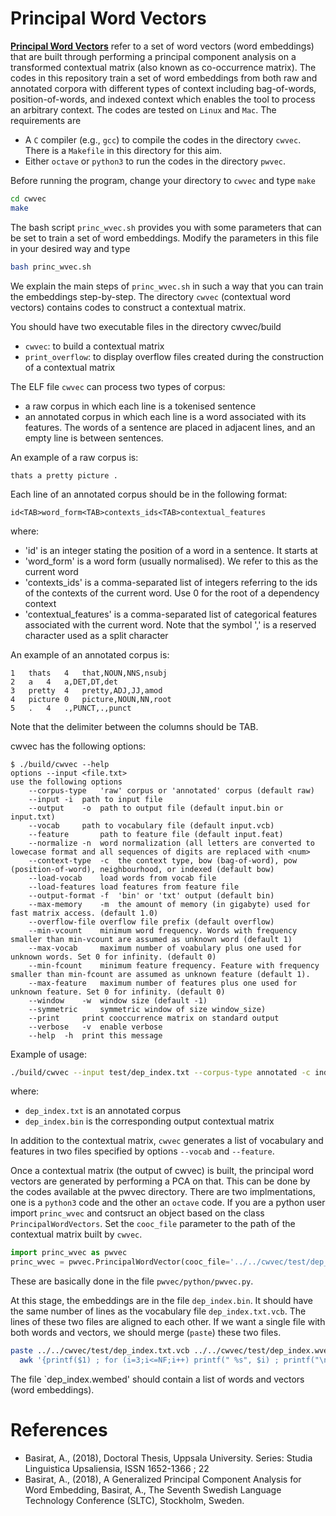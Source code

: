 # Principal Word Vectors

<strong>[Principal Word Vectors](http://urn.kb.se/resolve?urn=urn:nbn:se:uu:diva-353866)</strong> refer to a set of word vectors (word embeddings) that are built through performing a principal component analysis on a transformed contextual matrix (also known as co-occurrence matrix).
The codes in this repository train a set of word embeddings from both raw and annotated corpora with different types of context including bag-of-words, position-of-words, and indexed context which enables the tool to process an arbitrary context. 
The codes are tested on `Linux` and `Mac`. The requirements are 
  * A `C` compiler (e.g., `gcc`) to compile the codes in the directory `cwvec`. There is a `Makefile` in this directory for this aim. 
  * Either `octave` or `python3` to run the codes in the directory `pwvec`. 

Before running the program, change your directory to `cwvec` and type `make`

```bash
cd cwvec
make
```
 The bash script `princ_wvec.sh` provides you with some parameters that can be set to train a set of word embeddings. 
Modify the parameters in this file in your desired way and type

```bash
bash princ_wvec.sh
```

We explain the main steps of `princ_wvec.sh` in such a way that you can train the embeddings step-by-step. 
The directory `cwvec` (contextual word vectors) contains codes to construct a contextual matrix. 

You should have two executable files in the directory cwvec/build
  * `cwvec`: to build a contextual matrix
  * `print_overflow`: to display overflow files created during the construction of a contextual matrix

The ELF file `cwvec` can process two types of corpus:
  * a raw corpus in which each line is a tokenised sentence
  * an annotated corpus in which each line is a word associated with its features. The words of a sentence are placed in adjacent lines, and an empty line is between sentences. 
  
  An example of a raw corpus is:
  ```
  thats a pretty picture .
  ```
  
  Each line of an annotated corpus should be in the following format:
		
  ```
  id<TAB>word_form<TAB>contexts_ids<TAB>contextual_features
  ```
where:
* 'id' is an integer stating the position of a word in a sentence. It starts at 
* 'word_form' is a word form (usually normalised). We refer to this as the current word
* 'contexts_ids' is a comma-separated list of integers referring to the ids of the contexts of the current word. Use 0 for the root of a dependency context
* 'contextual_features' is a comma-separated list of categorical features associated with the current word. Note that the symbol ',' is a reserved character used as a split character 

An example of an annotated corpus is: 
```
1	thats	4	that,NOUN,NNS,nsubj
2	a	4	a,DET,DT,det
3	pretty	4	pretty,ADJ,JJ,amod
4	picture	0	picture,NOUN,NN,root
5	.	4	.,PUNCT,.,punct
```

Note that the delimiter between the columns should be TAB.

cwvec has the following options:

```
$ ./build/cwvec --help
options --input <file.txt>
use the following options
    --corpus-type 	'raw' corpus or 'annotated' corpus (default raw)
    --input	-i	path to input file
    --output	-o	path to output file (default input.bin or input.txt)
    --vocab		path to vocabulary file (default input.vcb)
    --feature		path to feature file (default input.feat)
    --normalize	-n	word normalization (all letters are converted to lowecase format and all sequences of digits are replaced with <num>
    --context-type	-c	the context type, bow (bag-of-word), pow (position-of-word), neighbourhood, or indexed (default bow)
    --load-vocab	load words from vocab file
    --load-features	load features from feature file
    --output-format	-f	'bin' or 'txt' output (default bin)
    --max-memory	-m	the amount of memory (in gigabyte) used for fast matrix access. (default 1.0)
    --overflow-file	overflow file prefix (default overflow)
    --min-vcount	minimum word frequency. Words with frequency smaller than min-vcount are assumed as unknown word (default 1)
    --max-vocab		maximum number of voabulary plus one used for unknown words. Set 0 for infinity. (default 0)
    --min-fcount	minimum feature frequency. Feature with frequency smaller than min-fcount are assumed as unknown feature (default 1).
    --max-feature	maximum number of features plus one used for unknown feature. Set 0 for infinity. (default 0)
    --window	-w	window size (default -1)
    --symmetric		symmetric window of size window_size)
    --print		print cooccurrence matrix on standard output
    --verbose	-v	enable verbose
    --help	-h	print this message
  ```
  
  Example of usage:
  ```bash
  ./build/cwvec --input test/dep_index.txt --corpus-type annotated -c indexed -o test/dep_index.bin -v 
  ```
  where:
  * `dep_index.txt` is an annotated corpus
  * `dep_index.bin` is the corresponding output contextual matrix

  In addition to the contextual matrix, `cwvec` generates a list of vocabulary and features in two files specified by options `--vocab` and `--feature`.  
  
  Once a contextual matrix (the output of cwvec) is built, the principal word vectors are generated by performing a PCA on that. This can be done by the codes available at the pwvec directory. There are two implmentations, one is a `python3` code and the other an `octave` code. 
If you are a python user import `princ_wvec` and contsruct an object based on the class `PrincipalWordVectors`. Set the `cooc_file` parameter to the path of the contextual matrix built by `cwvec`. 
  
 ```python
 import princ_wvec as pwvec
 princ_wvec = pwvec.PrincipalWordVector(cooc_file='../../cwvec/test/dep_index.bin', embeddings_file='../../cwvec/test/dep_index.wvec')
 ```

These are basically done in the file `pwvec/python/pwvec.py`.
 
At this stage, the embeddings are in the file `dep_index.bin`. It should have the same number of lines as the vocabulary file `dep_index.txt.vcb`. The lines of these two files are aligned to each other. If we want a single file with both words and vectors, we should merge (`paste`) these two files. 

```bash
paste ../../cwvec/test/dep_index.txt.vcb ../../cwvec/test/dep_index.wvec |\
  awk '{printf($1) ; for (i=3;i<=NF;i++) printf(" %s", $i) ; printf("\n")}' > ../../cwvec/test/dep_index.wembed
```

The file `dep_index.wembed' should contain a list of words and vectors (word embeddings). 

# References

* Basirat, A., (2018), Doctoral Thesis, Uppsala University. Series: Studia Linguistica Upsaliensia, ISSN 1652-1366 ; 22
* Basirat, A., (2018), A Generalized Principal Component Analysis for Word Embedding, Basirat, A., The Seventh Swedish Language Technology Conference (SLTC), Stockholm, Sweden.


